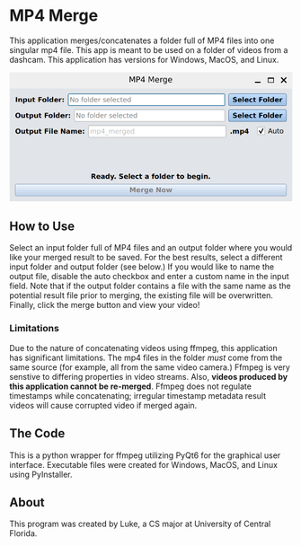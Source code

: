 # MP4 Merge
This application merges/concatenates a folder full of MP4 files into one singular mp4 file. This app is meant to be used on a folder of videos from a dashcam. This application has versions for Windows, MacOS, and Linux.

![Application Screenshot](images/app.png)

## How to Use
Select an input folder full of MP4 files and an output folder where you would like your merged result to be saved. For the best results, select a different input folder and output folder (see below.)
If you would like to name the output file, disable the auto checkbox and enter a custom name in the input field. Note that if the output folder contains a file with the same name as the potential result
file prior to merging, the existing file will be overwritten. Finally, click the merge button and view your video!

### Limitations
Due to the nature of concatenating videos using ffmpeg, this application has significant limitations. The mp4 files in the folder *must* come from the same source (for example, all from the same video camera.)
Ffmpeg is very senstive to differing properties in video streams. Also, **videos produced by this application cannot be re-merged**. Ffmpeg does not regulate timestamps while concatenating; irregular timestamp 
metadata result videos will cause corrupted video if merged again.

## The Code
This is a python wrapper for ffmpeg utilizing PyQt6 for the graphical user interface. Executable files were created for Windows, MacOS, and Linux using PyInstaller.

## About
This program was created by Luke, a CS major at University of Central Florida.
